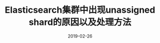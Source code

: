 ---
layout: post
title: Elasticsearch集群中出现unassigned shard的原因以及处理方法
date: 2019-02-26
categories: blog
tags: [Elasticsearch, Shard-Allocation]
description: Elasticsearch异常处理。
---